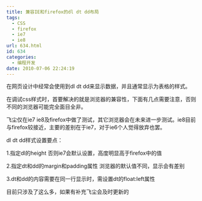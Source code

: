 ```yaml
---
title: 兼容IE和firefox的dl dt dd布局
tags:
  - CSS
  - firefox
  - ie7
  - ie8
url: 634.html
id: 634
categories:
  - 编程开发
date: 2010-07-06 22:24:19
---
```


在网页设计中经常会使用到dl dt dd来显示数据，并且通常显示为表格的样式。  

在调试css样式时，首要解决的就是浏览器的兼容性，下面有几点需要注意，否则不同的浏览器可能完全面目全非。  

飞尘仅在ie7 ie8及firefox中做了测试，其它浏览器会在未来进一步测试。ie8目前与firefox较接近，主要的差别在于ie7，对于ie6个人觉得放弃也罢。  

dl dt dd样式设置要点：  

1.指定dl的height 否则ie7会默认设置，高度明显高于firefox中的值  

2.指定dt和dd的margin和padding属性 浏览器的默认值不同，显示会有差别  

3.dt和dd的内容需要在同一行显示时，需设置dt的float:left属性  

目前只涉及了这么多，如果有补充飞尘会及时更新的